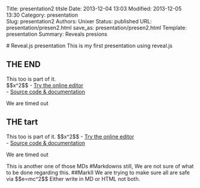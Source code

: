 Title:  presentation2 titsle
Date: 2013-12-04 13:03
Modified: 2013-12-05 13:30
Category: presentation    
Slug: presentation2
Authors: Unixer
Status: published
URL: presentation/presen2.html
save_as: presentation/presen2.html
Template: presentation
Summary: Reveals presions


<section markdown="1">
# Reveal.js presentation  
This is my first presentation using reveal.js
</section>

<section style="text-align: left;">
<h2>THE END</h2>
<p>
This too is part of it. <br />
<span markdown="1">$$x^2$$ </span>
- <a href="http://slides.com">Try the online editor</a> <br>
- <a href="https://github.com/hakimel/reveal.js">Source code &amp; documentation</a>
<p> <i class="fa fa-clock-o"></i> We are timed out</p>
</p>
</section>

<section >
<h1>THE tart</h1>
<p>
This too is part of it. 
$$x^2$$
- <a href="http://slides.com">Try the online editor</a> <br>
- <a href="https://github.com/hakimel/reveal.js">Source code &amp; documentation</a>
<p> <i class="fa fa-clock-o"></i> We are timed out</p>
</p>
</section>

<section markdown="1">
    This is another one of those MDs
#Markdowns
still, We are not sure of what to be done regarding this.
##MarkII
    We are trying to make sure all are safe via
$$e=mc^2$$
Either write in MD or HTML not both.
</section>

